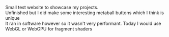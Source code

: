 Small test website to showcase my projects.  
Unfinished but I did make some interesting metaball buttons which I think is unique  
It ran in software however so it wasn't very performant. Today I would use WebGL or WebGPU for fragment shaders  
